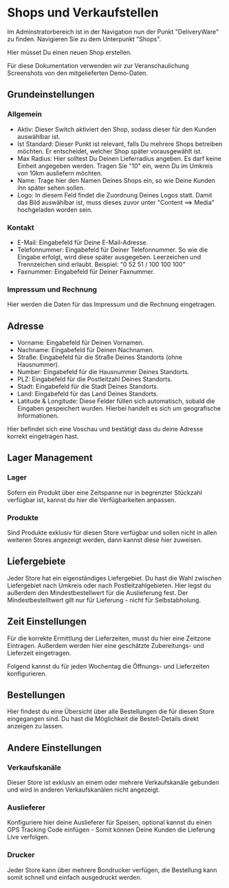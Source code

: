 #  Shops und Verkaufstellen

Im Adminstratorbereich ist in der Navigation nun der Punkt "DeliveryWare" zu finden. Navigieren Sie zu dem Unterpunkt "Shops".

Hier müsset Du einen neuen Shop erstellen.

Für diese Dokumentation verwenden wir zur Veranschaulichung Screenshots von den mitgelieferten Demo-Daten.

## Grundeinstellungen

### Allgemein

- Aktiv: Dieser Switch aktiviert den Shop, sodass dieser für den Kunden auswählbar ist.
- Ist Standard: Dieser Punkt ist relevant, falls Du mehrere Shops betreiben möchten. 
  Er entscheidet, welcher Shop später vorausgewählt ist.
- Max Radius: Hier solltest Du Deinen Lieferradius angeben.
  Es darf keine Einheit angegeben werden. Tragen Sie "10" ein,
  wenn Du im Umkreis von 10km ausliefern möchten.
- Name: Trage hier den Namen Deines Shops ein, so wie Deine Kunden ihn
  später sehen sollen.
- Logo: In diesem Feld findet die Zuordnung Deines Logos statt.
  Damit das Bild auswählbar ist, muss dieses zuvor unter "Content ==> Media"
  hochgeladen worden sein.

### Kontakt

- E-Mail: Eingabefeld für Deine E-Mail-Adresse.
- Telefonnummer: Eingabefeld für Deiner Telefonnummer.
  So wie die Eingabe erfolgt, wird diese später ausgegeben. Leerzeichen und Trennzeichen sind erlaubt.
  Beispiel: "0 52 51 / 100 100 100"
- Faxnummer: Eingabefeld für Deiner Faxnummer.

### Impressum und Rechnung

Hier werden die Daten für das Impressum und die Rechnung eingetragen.

## Adresse

- Vorname: Eingabefeld für Deinen Vornamen.
- Nachname: Eingabefeld für Deinen Nachnamen.
- Straße: Eingabefeld für die Straße Deines Standorts (ohne Hausnummer).
- Number: Eingabefeld für die Hausnummer Deines Standorts.
- PLZ: Eingabefeld für die Postleitzahl Deines Standorts.
- Stadt: Eingabefeld für die Stadt Deines Standorts.
- Land: Eingabefeld für das Land Deines Standorts.
- Latitude & Longitude: Diese Felder füllen sich automatisch, sobald die Eingaben gespeichert wurden. Hierbei handelt es sich um geografische Informationen.

Hier befindet sich eine Voschau und bestätigt dass du deine Adresse korrekt eingetragen hast.

## Lager Management

### Lager

Sofern ein Produkt über eine Zeitspanne nur in begrenzter Stückzahl verfügbar ist, kannst du hier die Verfügbarkeiten
anpassen.

### Produkte

Sind Produkte exklusiv für diesen Store verfügbar und sollen nicht in allen weiteren Stores angezeigt werden,
dann kannst diese hier zuweisen.

## Liefergebiete

Jeder Store hat ein eigenständiges Liefergebiet. Du hast die Wahl zwischen Liefergebiet nach Umkreis oder
nach Postleitzahlgebieten. Hier legst du außerdem den Mindestbestellwert für die Auslieferung fest.
Der Mindestbestelltwert gilt nur für Lieferung - nicht für Selbstabholung.

## Zeit Einstellungen

Für die korrekte Ermittlung der Lieferzeiten, musst du hier eine Zeitzone Eintragen. Außerdem werden
hier eine geschätzte Zubereitungs- und Lieferzeit eingetragen.

Folgend kannst du für jeden Wochentag die Öffnungs- und Lieferzeiten konfigurieren.

## Bestellungen

Hier findest du eine Übersicht über alle Bestellungen die für diesen Store eingegangen sind. Du
hast die Möglichkeit die Bestell-Details direkt anzeigen zu lassen.

## Andere Einstellungen

### Verkaufskanäle

Dieser Store ist exklusiv an einem oder mehrere Verkaufskanäle gebunden und wird in anderen Verkaufskanälen
nicht angezeigt.

### Auslieferer

Konfiguriere hier deine Auslieferer für Speisen, optional kannst du einen GPS Tracking Code einfügen -
Somit können Deine Kunden die Lieferung Live verfolgen.

### Drucker

Jeder Store kann über mehrere Bondrucker verfügen, die Bestellung kann somit schnell und einfach ausgedruckt werden.

